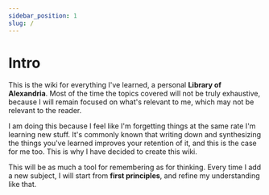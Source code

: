 ```yaml
---
sidebar_position: 1
slug: /
---
```


# Intro

This is the wiki for everything I've learned, a personal **Library of Alexandria**.
Most of the time the topics covered will not be truly exhaustive, because I will
remain focused on what's relevant to me, which may not be relevant to the reader.

I am doing this because I feel like I'm forgetting things at the same rate I'm learning new stuff.
It's commonly known that writing down and synthesizing the things you've learned
improves your retention of it, and this is the case for me too. This is why I have decided to create this wiki.

This will be as much a tool for remembering as for thinking. Every time I add a new subject,
I will start from **first principles**, and refine my understanding like that.